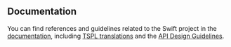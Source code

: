 ## Documentation

You can find references and guidelines related to the Swift project in the [documentation](/documentation/), including [TSPL translations](/documentation/#translations) and the [API Design Guidelines](/documentation/api-design-guidelines/).
